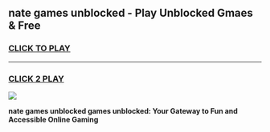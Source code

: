 
## nate games unblocked - Play Unblocked Gmaes & Free
<h3>
<a href="https://news.freeplayer.one?title=nate_games_unblocked&ref=23F">CLICK TO PLAY</a></h3>
<hr>

<h3>
<a href="https://news.freeplayer.one?title=nate_games_unblocked&ref=23F">CLICK 2 PLAY</a>
  
</h3>

<a href="https://news.freeplayer.one?title=nate_games_unblocked&ref=23F/"><img src="https://clearcache.store/games.png"></a>


**nate games unblocked games unblocked: Your Gateway to Fun and Accessible Online Gaming**
